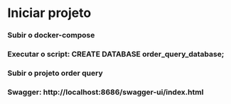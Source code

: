 # Iniciar projeto
### Subir o docker-compose
### Executar o script: CREATE DATABASE order_query_database;
### Subir o projeto order query
### Swagger: http://localhost:8686/swagger-ui/index.html